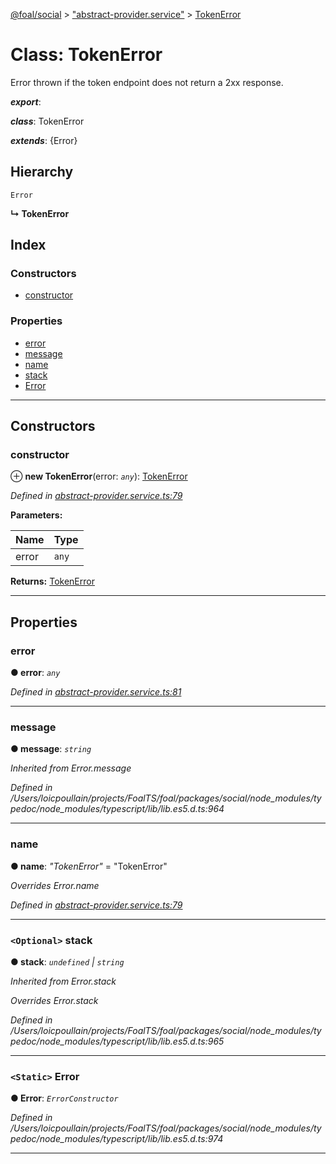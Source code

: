 [@foal/social](../README.md) > ["abstract-provider.service"](../modules/_abstract_provider_service_.md) > [TokenError](../classes/_abstract_provider_service_.tokenerror.md)

# Class: TokenError

Error thrown if the token endpoint does not return a 2xx response.

*__export__*: 

*__class__*: TokenError

*__extends__*: {Error}

## Hierarchy

 `Error`

**↳ TokenError**

## Index

### Constructors

* [constructor](_abstract_provider_service_.tokenerror.md#constructor)

### Properties

* [error](_abstract_provider_service_.tokenerror.md#error)
* [message](_abstract_provider_service_.tokenerror.md#message)
* [name](_abstract_provider_service_.tokenerror.md#name)
* [stack](_abstract_provider_service_.tokenerror.md#stack)
* [Error](_abstract_provider_service_.tokenerror.md#error-1)

---

## Constructors

<a id="constructor"></a>

###  constructor

⊕ **new TokenError**(error: *`any`*): [TokenError](_abstract_provider_service_.tokenerror.md)

*Defined in [abstract-provider.service.ts:79](https://github.com/FoalTS/foal/blob/145b6b04/packages/social/src/abstract-provider.service.ts#L79)*

**Parameters:**

| Name | Type |
| ------ | ------ |
| error | `any` |

**Returns:** [TokenError](_abstract_provider_service_.tokenerror.md)

___

## Properties

<a id="error"></a>

###  error

**● error**: *`any`*

*Defined in [abstract-provider.service.ts:81](https://github.com/FoalTS/foal/blob/145b6b04/packages/social/src/abstract-provider.service.ts#L81)*

___
<a id="message"></a>

###  message

**● message**: *`string`*

*Inherited from Error.message*

*Defined in /Users/loicpoullain/projects/FoalTS/foal/packages/social/node_modules/typedoc/node_modules/typescript/lib/lib.es5.d.ts:964*

___
<a id="name"></a>

###  name

**● name**: *"TokenError"* = "TokenError"

*Overrides Error.name*

*Defined in [abstract-provider.service.ts:79](https://github.com/FoalTS/foal/blob/145b6b04/packages/social/src/abstract-provider.service.ts#L79)*

___
<a id="stack"></a>

### `<Optional>` stack

**● stack**: *`undefined` \| `string`*

*Inherited from Error.stack*

*Overrides Error.stack*

*Defined in /Users/loicpoullain/projects/FoalTS/foal/packages/social/node_modules/typedoc/node_modules/typescript/lib/lib.es5.d.ts:965*

___
<a id="error-1"></a>

### `<Static>` Error

**● Error**: *`ErrorConstructor`*

*Defined in /Users/loicpoullain/projects/FoalTS/foal/packages/social/node_modules/typedoc/node_modules/typescript/lib/lib.es5.d.ts:974*

___

